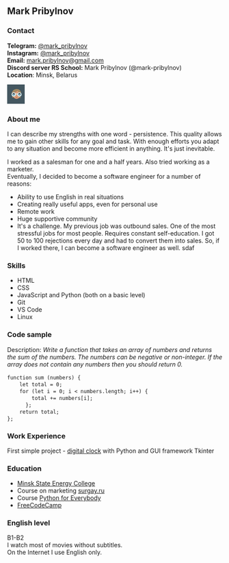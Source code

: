 ## Mark Pribylnov

### Contact

**Telegram:** [@mark_pribylnov](https://t.me/mark_pribylnov)  
**Instagram:** [@mark_pribylnov](https://instagram.com/mark_pribylnov)  
**Email:** mark.pribylnov@gmail.com  
**Discord server RS School:** Mark Pribylnov (@mark-pribylnov)  
**Location**: Minsk, Belarus

![Photo](./photo.png)

### About me

I can describe my strengths with one word - persistence.
This quality allows me to gain other skills for any goal and task. With enough efforts you adapt to any situation and become more efficient in anything. It's just inevitable.

I worked as a salesman for one and a half years. Also tried working as a marketer.  
Eventually, I decided to become a software engineer for a number of reasons:

- Ability to use English in real situations
- Creating really useful apps, even for personal use
- Remote work
- Huge supportive community
- It's a challenge. My previous job was outbound sales. One of the most stressful jobs for most people. Requires constant self-education. I got 50 to 100 rejections every day and had to convert them into sales. So, if I worked there, I can become a software engineer as well.
  sdaf

### Skills

- HTML
- CSS
- JavaScript and Python (both on a basic level)
- Git
- VS Code
- Linux

### Code sample

Description:
_Write a function that takes an array of numbers and returns the sum of the numbers. The numbers can be negative or non-integer. If the array does not contain any numbers then you should return 0._

```
function sum (numbers) {
    let total = 0;
    for (let i = 0; i < numbers.length; i++) {
        total += numbers[i];
      };
    return total;
};
```

### Work Experience

First simple project - [digital clock](https://github.com/mark-pribylnov/Digital-clock) with Python and GUI framework Tkinter

### Education

- [Minsk State Energy College](http://newmgek.unibel.by/)
- Course on marketing [surgay.ru](https://surgay.ru/)
- Course [Python for Everybody](https://www.py4e.com/)
- [FreeCodeCamp](freecodecamp.org)

### English level

B1-B2  
I watch most of movies without subtitles.  
On the Internet I use English only.
